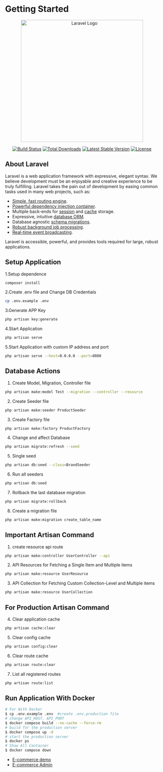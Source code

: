 # Getting Started
<p align="center"><a href="https://laravel.com" target="_blank"><img src="https://raw.githubusercontent.com/laravel/art/master/logo-lockup/5%20SVG/2%20CMYK/1%20Full%20Color/laravel-logolockup-cmyk-red.svg" width="400" alt="Laravel Logo"></a></p>

<p align="center">
<a href="https://github.com/laravel/framework/actions"><img src="https://github.com/laravel/framework/workflows/tests/badge.svg" alt="Build Status"></a>
<a href="https://packagist.org/packages/laravel/framework"><img src="https://img.shields.io/packagist/dt/laravel/framework" alt="Total Downloads"></a>
<a href="https://packagist.org/packages/laravel/framework"><img src="https://img.shields.io/packagist/v/laravel/framework" alt="Latest Stable Version"></a>
<a href="https://packagist.org/packages/laravel/framework"><img src="https://img.shields.io/packagist/l/laravel/framework" alt="License"></a>
</p>

## About Laravel

Laravel is a web application framework with expressive, elegant syntax. We believe development must be an enjoyable and creative experience to be truly fulfilling. Laravel takes the pain out of development by easing common tasks used in many web projects, such as:

- [Simple, fast routing engine](https://laravel.com/docs/routing).
- [Powerful dependency injection container](https://laravel.com/docs/container).
- Multiple back-ends for [session](https://laravel.com/docs/session) and [cache](https://laravel.com/docs/cache) storage.
- Expressive, intuitive [database ORM](https://laravel.com/docs/eloquent).
- Database agnostic [schema migrations](https://laravel.com/docs/migrations).
- [Robust background job processing](https://laravel.com/docs/queues).
- [Real-time event broadcasting](https://laravel.com/docs/broadcasting).

Laravel is accessible, powerful, and provides tools required for large, robust applications.

## Setup Application

1.Setup dependence
```bash
composer install
```
2.Create .env file and Change DB Credentials
```bash
cp .env.example .env
```
3.Generate APP Key 
```bash
php artisan key:generate
```
4.Start Application 
```bash
php artisan serve
```
5.Start Application with custom IP address and port 
```bash
php artisan serve --host=0.0.0.0 --port=8080 
```

## Database Actions

01. Create Model, Migration, Controller file
```bash
php artisan make:model Test --migration --controller --resource 
```
02. Create Seeder file
```bash
php artisan make:seeder ProductSeeder 
```
03. Create Factory file
```bash
php artisan make:factory ProductFactory 
```
04. Change and affect Database
```bash
php artisan migrate:refresh --seed 
```
05. Single seed
```bash
php artisan db:seed --class=BrandSeeder
```
06. Run all seeders
```bash
php artisan db:seed
```
07. Rollback the last database migration
```bash
php artisan migrate:rollback
```
08. Create a migration file
```bash
php artisan make:migration create_table_name
```


## Important Artisan Command
01. create resource api route
```bash
php artisan make:controller UserController --api
```
02. API Resources for Fetching a Single Item and Multiple items
```bash
php artisan make:resource UserResource
```
03. API Collection for Fetching Custom Collection-Level and Multiple items
```bash
php artisan make:resource UserCollection
```


## For Production Artisan Command 
04. Clear application cache
```bash
php artisan cache:clear
```
05. Clear config cache
```bash
php artisan config:clear
```
06. Clear route cache
```bash
php artisan route:clear
```
07. List all registered routes
```bash
php artisan route:list
```

## Run Application With Docker

```bash
# For With Docker
$ cp .env.example .env  #create .env.production file
# change API_HOST, API_PORT 
$ docker compose build --no-cache --force-rm
# build for the production server
$ docker compose up -d
# start the production server
$ docker ps
# Show All Container
$ docker compose down
```


- [E-commerce demo](https://www.jrecommerce.com/demo.php)
- [E-commerce Admin](https://www.ecomdeveloper.com/demo/admin/index.php?route=common/dashboard&user_token=k258hqpdI1g9fSGLJYmtPt9BVlI4mg58)
